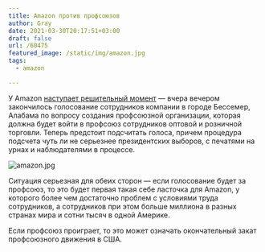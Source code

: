 ```yaml
--- 
title: Amazon против профсоюзов
author: Gray
date: 2021-03-30T20:17:51+03:00
draft: false
url: /60475
featured_image: /static/img/amazon.jpg
tags: 
  - amazon

---
```


У Amazon [наступает решительный момент](https://www.bloomberg.com/news/articles/2021-03-29/amazon-union-vote-ends-as-both-sides-brace-for-contentious-count) — вчера вечером закончилось голосование сотрудников компании в городе Бессемер, Алабама по вопросу создания профсоюзной организации, которая должна будет войти в профсоюз сотрудников оптовой и розничной торговли. Теперь предстоит подсчитать голоса, причем процедура подсчета чуть ли не серьезнее президентских выборов, с печатями на урнах и наблюдателями в процессе.

![amazon.jpg](/img/amazon.jpg)

Ситуация серьезная для обеих сторон — если голосование будет за профсоюз, то это будет первая такая себе ласточка для Amazon, у которого более чем достаточно проблем с условиями труда сотрудников, а сотрудников при этом больше миллиона в разных странах мира и сотни тысяч в одной Америке.

Если профсоюз проиграет, то это может означать окончательный закат профсоюзного движения в США. 